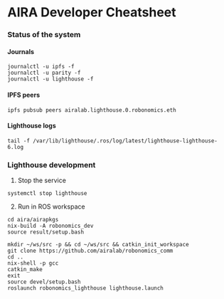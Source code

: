 AIRA Developer Cheatsheet
=========================

### Status of the system

#### Journals

```
journalctl -u ipfs -f
journalctl -u parity -f
journalctl -u lighthouse -f
```

#### IPFS peers

```
ipfs pubsub peers airalab.lighthouse.0.robonomics.eth
```

#### Lighthouse logs

```
tail -f /var/lib/lighthouse/.ros/log/latest/lighthouse-lighthouse-6.log
```

### Lighthouse development

1. Stop the service

```
systemctl stop lighthouse
```

2. Run in ROS workspace

```
cd aira/airapkgs
nix-build -A robonomics_dev
source result/setup.bash
```

```
mkdir ~/ws/src -p && cd ~/ws/src && catkin_init_workspace
git clone https://github.com/airalab/robonomics_comm
cd ..
nix-shell -p gcc
catkin_make
exit
source devel/setup.bash
roslaunch robonomics_lighthouse lighthouse.launch
```
